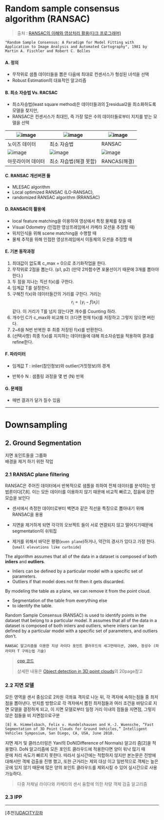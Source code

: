 # Random sample consensus algorithm (RANSAC)

> 출처 : [RANSAC의 이해와 영상처리 활용(다크 프로그래머)](http://darkpgmr.tistory.com/61)

```
"Random Sample Consensus: A Paradigm for Model Fitting with Application to Image Analysis and Automated Cartography", 1981 by Martin A. Fischler and Robert C. Bolles 
```

#### A. 정의 

- 무작위로 샘플 데이터들을 뽑은 다음에 최대로 컨센서스가 형성된 녀석을 선택
- Robust Estimation의 대표적인 알고리즘​


#### B. 최소 자승법 Vs. RACSAC
- 최소자승법(least square method)은 데이터들과의 ∑residual2을 최소화하도록 모델을 찾지만, 
- RANSAC은 컨센서스가 최대인, 즉 가장 많은 수의 데이터들로부터 지지를 받는 모델을 선택

|![image](https://user-images.githubusercontent.com/17797922/40406317-353f30fe-5e9b-11e8-827b-9aca87c0ab2c.png)|![image](https://user-images.githubusercontent.com/17797922/40406328-3cb3edac-5e9b-11e8-99f5-742d3df6b718.png)|![image](https://user-images.githubusercontent.com/17797922/40406328-3cb3edac-5e9b-11e8-99f5-742d3df6b718.png)|
|-|-|-|
|노이즈 데이터|최소 자승법|RANSAC|
|![image](https://user-images.githubusercontent.com/17797922/40406340-42ca8232-5e9b-11e8-95c0-1f2e7a85d0f2.png)|![image](https://user-images.githubusercontent.com/17797922/40406348-497adca8-5e9b-11e8-8550-366a32676f33.png)|![image](https://user-images.githubusercontent.com/17797922/40406351-502b341c-5e9b-11e8-96b3-f251ed4a9345.png)|
|아웃라이어 데이터|최소 자습법(해결 못함)|RANCAS(해결)|

#### C. RANSAC 개선버젼 들 

- MLESAC algorithm
- Local optimized RANSAC (LO-RANSAC), 
- randomized RANSAC algorithm (RRANSAC)

####  D. RANSAC의 활용예
- local feature matching을 이용하여 영상에서 특정 물체를 찾을 때
- Visual Odometry (인접한 영상프레임에서 카메라 모션을 추정할 때)
- 위치인식을 위해 scene matching을 수행할 때
- 물체 추적을 위해 인접한 영상프레임에서 이동체의 모션을 추정할 때



#### E. 기본 동작과정 

1. 최대값이 없도록 c_max = 0으로 초기화작업을 한다.
2. 무작위로 2점을 뽑는다. (p1, p2) (만약 2차함수면 포물선이기 때문에 3개를 뽑아야 한다.)
3. 두 점을 지나는 직선 f(x)를 구한다.
4. 임계값 T를 설정한다.
5. 구해진 f(x)와 데이터들간의 거리를 구한다. 거리는 $$ r_i = \mid y_i - f(x_i) \mid $$ 같다. 이 거리가 T를 넘지 않는다면 개수를 Counting 하라.
6. 개수인 C가 c_max와 비교해 더 크다면 현재 f(x)를 저장하고 그렇지 않으면 버린다.
7. 2~6을 N번 반복한 후 최종 저장된 f(x)를 반환한다.
8. (선택사항) 최종 f(x)를 지지하는 데이터들에 대해 최소자승법을 적용하여 결과를 refine한다.



#### F. 파라미터 

- 임계값 T : inlier(참인정보)와 outlier(거짓정보)의 경계

- 반복수 N : 샘플링 과정을 몇 번 (N) 반복

#### G. 문제점 

- 매번 결과가 달가 질수 있음 






---
# Downsampling

## 2. Ground Segmentation

지면 포인트들을 그룹화  
배경을 제거 하기 위한 작업

### 2.1 RANSAC plane filtering

RANSAC은 주어진 데이터에서 반복적으로 샘플을 취하여 전체 데이터를 분석하는 방법론이다\[7,8\]. 이는 모든 데이터를 이용하지 않기 때문에 비교적 빠르고, 잡음에 강한 모습을 보인다

* 센서에서 측정한 데이터로부터 벽면과 같은 직선을 특징으로 뽑아내기 위해 RANSAC을 용용

* 지면을 제거하게 되면 각각의 오브젝트 들이 서로 연결되지 않고 떨어지기때문에 segmentation이 쉬워집

* 제거를 위해서 바닥은 평평\(`even plane`\)하거나, 약간의 경사가 있다고 가정 한다. \(`small elevations like curbside`\)

The algorithm assumes that all of the data in a dataset is composed of both **inliers** and **outliers**.

* Inliers can be defined by a particular model with a specific set of parameters.
* Outliers if that model does not fit then it gets discarded.

By modeling the table as a plane, we can remove it from the point cloud.

* Segmentation of the table from everything else 
* to identify the table.

Random Sample Consensus \(RANSAC\) is used to identify points in the dataset that belong to a particular model. It assumes that all of the data in a dataset is composed of both inliers and outliers, where inliers can be defined by a particular model with a specific set of parameters, and outliers don't.

```
RANSAC 알고리즘을 이용한 지상 라이다 포인트 클라우드의 세그먼테이션, 2009, 정성수 (파라미터 T 구하는법 기술)
```

> [cpp 코드 ](http://blog.daum.net/pg365/242)
>
> 상세한 내용은 [Object detection in 3D point clouds](https://www.mi.fu-berlin.de/inf/groups/ag-ki/Theses/Completed-theses/Master_Diploma-theses/2016/Damm/Master-Damm.pdf)의 20page참고

### 2.2 지면 모델

모든 영역을 센서 중심으로 2차원 극좌표 격자로 나눈 뒤, 각 격자에 속하는점들 중 최저점을 뽑아낸다. 반지름 방향으로 각 격자에서 뽑힌 최저점들과 여러 조건을 바탕으로 지면 모델을 결정하게 되고, 이 지면 모델로부터 일정 거리 이내의 점들을 지면점, 그렇지 않은 점들을 비 지면점으로구분

```
[8] H. Himmelsbach, Felix v. Hundelshausen and H.-J. Wuensche, “Fast Segmentation of 3D Point Clouds for Ground Vehicles,” Intelligent Vehicles Symposium, San Diego, CA, USA, June 2010.
```

지면 제거 및 클러스터링은 Yani의 DoN\(Difference of Normals\) 알고리 즘\[2\]을 적용했다. DoN 알고리즘에 모든 포인트 클라우드에 적용한다면 양이 워낙 많기 때  
문에 처리 속도가 빠르지 못한다. 따라서 실시간에는 적합하지 않지만 본논문은 전방에 대해서만 객체 검출을 진행 했고, 또한 근거리는 제외 대상 이고 일반적으로 객체는 높은 곳에 있지 않기 때문에 많은 양의 포인트 클라우드를 제외시킬 수 있어 실시간으로 사용 가능하다.

> 다중 저채널 라이다와 카메라의 센서 융합에 의한 차량 객체 검출 알고리즘

### 2.3 IPP


---

[추천][UDACITY강좌](https://classroom.udacity.com/courses/ud810/lessons/3189558841/concepts/31679389240923)

